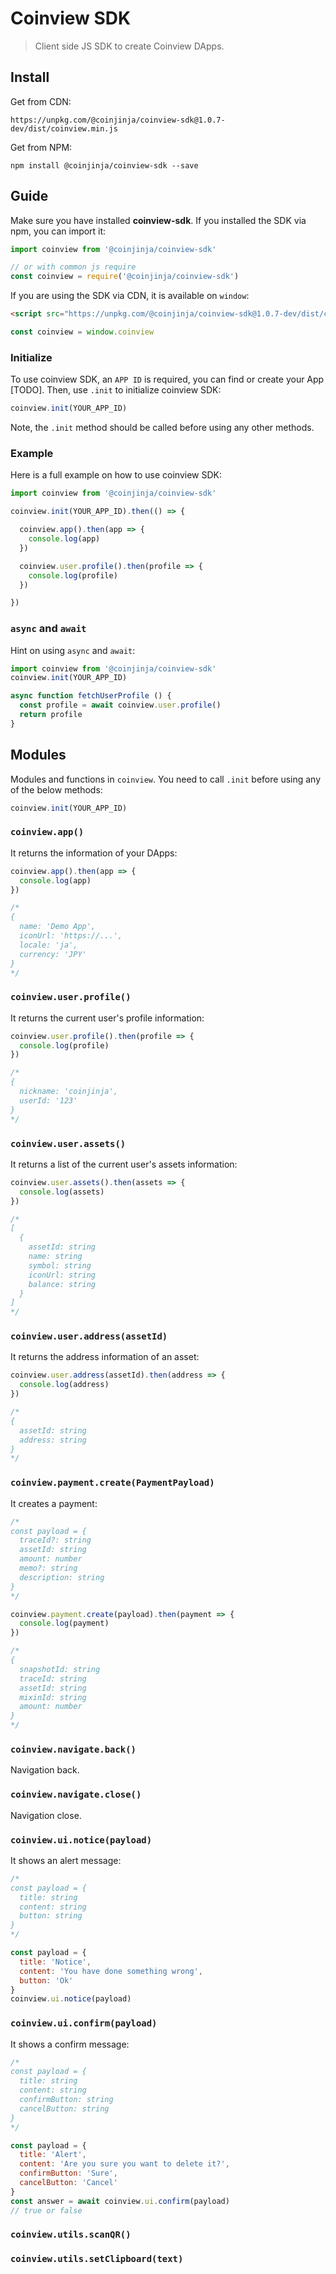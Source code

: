 # Coinview SDK

> Client side JS SDK to create Coinview DApps.

## Install

Get from CDN:

```
https://unpkg.com/@coinjinja/coinview-sdk@1.0.7-dev/dist/coinview.min.js
```

Get from NPM:

```
npm install @coinjinja/coinview-sdk --save
```

## Guide

Make sure you have installed **coinview-sdk**. If you installed the SDK
via npm, you can import it:

```js
import coinview from '@coinjinja/coinview-sdk'

// or with common js require
const coinview = require('@coinjinja/coinview-sdk')
```

If you are using the SDK via CDN, it is available on `window`:

```html
<script src="https://unpkg.com/@coinjinja/coinview-sdk@1.0.7-dev/dist/coinview.min.js"></script>
```

```js
const coinview = window.coinview
```

### Initialize

To use coinview SDK, an `APP ID` is required, you can find or create your
App [TODO]. Then, use `.init` to initialize coinview SDK:

```js
coinview.init(YOUR_APP_ID)
```

Note, the `.init` method should be called before using any other methods.

### Example

Here is a full example on how to use coinview SDK:

```js
import coinview from '@coinjinja/coinview-sdk'

coinview.init(YOUR_APP_ID).then(() => {

  coinview.app().then(app => {
    console.log(app)
  })

  coinview.user.profile().then(profile => {
    console.log(profile)
  })

})
```

### `async` and `await`

Hint on using `async` and `await`:

```js
import coinview from '@coinjinja/coinview-sdk'
coinview.init(YOUR_APP_ID)

async function fetchUserProfile () {
  const profile = await coinview.user.profile()
  return profile
}
```

## Modules

Modules and functions in `coinview`. You need to call `.init` before
using any of the below methods:

```js
coinview.init(YOUR_APP_ID)
```

### `coinview.app()`

It returns the information of your DApps:

```js
coinview.app().then(app => {
  console.log(app)
})

/*
{
  name: 'Demo App',
  iconUrl: 'https://...',
  locale: 'ja',
  currency: 'JPY'
}
*/
```

### `coinview.user.profile()`

It returns the current user's profile information:

```js
coinview.user.profile().then(profile => {
  console.log(profile)
})

/*
{
  nickname: 'coinjinja',
  userId: '123'
}
*/
```

### `coinview.user.assets()`

It returns a list of the current user's assets information:

```js
coinview.user.assets().then(assets => {
  console.log(assets)
})

/*
[
  {
    assetId: string
    name: string
    symbol: string
    iconUrl: string
    balance: string
  }
]
*/
```

### `coinview.user.address(assetId)`

It returns the address information of an asset:

```js
coinview.user.address(assetId).then(address => {
  console.log(address)
})

/*
{
  assetId: string
  address: string
}
*/
```

### `coinview.payment.create(PaymentPayload)`

It creates a payment:

```js
/*
const payload = {
  traceId?: string
  assetId: string
  amount: number
  memo?: string
  description: string
}
*/

coinview.payment.create(payload).then(payment => {
  console.log(payment)
})

/*
{
  snapshotId: string
  traceId: string
  assetId: string
  mixinId: string
  amount: number
}
*/
```

### `coinview.navigate.back()`

Navigation back.

### `coinview.navigate.close()`

Navigation close.

### `coinview.ui.notice(payload)`

It shows an alert message:

```js
/*
const payload = {
  title: string
  content: string
  button: string
}
*/

const payload = {
  title: 'Notice',
  content: 'You have done something wrong',
  button: 'Ok'
}
coinview.ui.notice(payload)
```

### `coinview.ui.confirm(payload)`

It shows a confirm message:

```js
/*
const payload = {
  title: string
  content: string
  confirmButton: string
  cancelButton: string
}
*/

const payload = {
  title: 'Alert',
  content: 'Are you sure you want to delete it?',
  confirmButton: 'Sure',
  cancelButton: 'Cancel'
}
const answer = await coinview.ui.confirm(payload)
// true or false
```

### `coinview.utils.scanQR()`

### `coinview.utils.setClipboard(text)`
